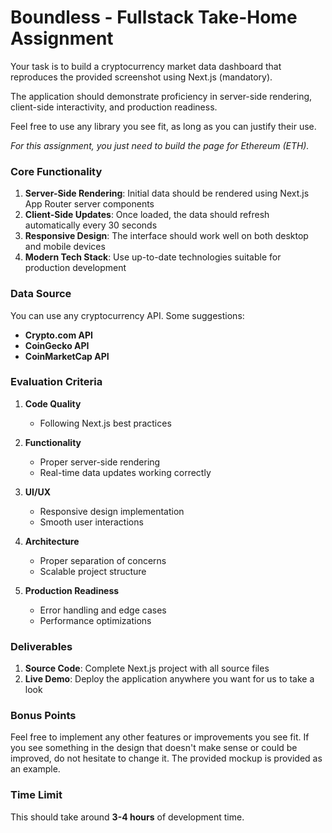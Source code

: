 # Boundless - Fullstack Take-Home Assignment

Your task is to build a cryptocurrency market data dashboard that reproduces the provided screenshot using Next.js (mandatory). 

The application should demonstrate proficiency in server-side rendering, client-side interactivity, and production readiness.

Feel free to use any library you see fit, as long as you can justify their use.

_For this assignment, you just need to build the page for Ethereum (ETH)._

### Core Functionality

1. **Server-Side Rendering**: Initial data should be rendered using Next.js App Router server components
2. **Client-Side Updates**: Once loaded, the data should refresh automatically every 30 seconds
3. **Responsive Design**: The interface should work well on both desktop and mobile devices
4. **Modern Tech Stack**: Use up-to-date technologies suitable for production development

### Data Source

You can use any cryptocurrency API. Some suggestions:
- **Crypto.com API** 
- **CoinGecko API**
- **CoinMarketCap API**

### Evaluation Criteria

1. **Code Quality**
   - Following Next.js best practices

2. **Functionality**
   - Proper server-side rendering
   - Real-time data updates working correctly

3. **UI/UX** 
   - Responsive design implementation
   - Smooth user interactions

4. **Architecture** 
   - Proper separation of concerns
   - Scalable project structure

5. **Production Readiness**
   - Error handling and edge cases
   - Performance optimizations

### Deliverables

1. **Source Code**: Complete Next.js project with all source files
2. **Live Demo**: Deploy the application anywhere you want for us to take a look

### Bonus Points

Feel free to implement any other features or improvements you see fit. If you see something in the design that doesn't make sense or could be improved, do not hesitate to change it. The provided mockup is provided as an example. 

### Time Limit

This should take around **3-4 hours** of development time.
